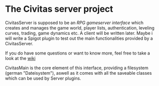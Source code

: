 # The Civitas server project

CivitasServer is supposed to be an *RPG gameserver interface* which creates and manages the game world, player lists, authentication, leveling curves, trading, game dynamics etc.
A client will be written later. Maybe i will write a Spigot plugin to test out the main functionalities provided by a CivitasServer.


If you do have some questions or want to know more, feel free to take a look at the [wiki](https://gitlab.com/herbertsfundgrube/civitasserver/wikis/Home)

CivitasMain is the core element of this interface, providing a filesystem (german "Dateisystem"), aswell as it comes with all the saveable classes which can be used by Server plugins.